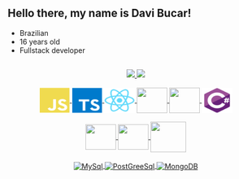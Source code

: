 ## Hello there, my name is Davi Bucar!

- Brazilian
- 16 years old
- Fullstack developer

##

<div align="center">
  <a href="https://github.com/DeiVid-12">
  <img height="180em" src="https://github-readme-stats.vercel.app/api?username=DeiVid-12&show_icons=true&theme=dark&include_all_commits=true&count_private=true"/>
    <img height="180em" src="https://github-readme-stats.vercel.app/api/top-langs/?username=DeiVid-12&layout=compact&langs_count=7&theme=dark"/>
</div>
  
<div align="center" style="display: inline_block;"><br>
    <img align="center" alt="Js" height="50" width="60" src="https://raw.githubusercontent.com/devicons/devicon/master/icons/javascript/javascript-plain.svg">
    <img align="center" alt="Ts" height="50" width="60" src="https://raw.githubusercontent.com/devicons/devicon/master/icons/typescript/typescript-plain.svg">
    <img align="center" alt="React" height="50" width="60" src="https://raw.githubusercontent.com/devicons/devicon/master/icons/react/react-original.svg">
    <img align="center" height="50" width="60" src="https://cdn.jsdelivr.net/gh/devicons/devicon/icons/angularjs/angularjs-original.svg" />
    <img  align="center"height="50" width="60" src="https://cdn.jsdelivr.net/gh/devicons/devicon/icons/nodejs/nodejs-original.svg" />
    <img align="center" alt="Csharp" height="50" width="60" src="https://raw.githubusercontent.com/devicons/devicon/master/icons/csharp/csharp-original.svg">
  </div>
  
  <div align="center" style="display: inline_block"><br>
  <img align="center"height="50" width="60" src="https://cdn.jsdelivr.net/gh/devicons/devicon/icons/dotnetcore/dotnetcore-original.svg" />
    <img  align="center"height="50" width="60" src="https://cdn.jsdelivr.net/gh/devicons/devicon/icons/azure/azure-original.svg" />
    <img align="center"height="60" width="70" src="https://cdn.jsdelivr.net/gh/devicons/devicon/icons/docker/docker-original.svg" />
  </div>

   <div align="center" style="display: inline_block"><br>
  <img align="center" alt="MySql" height="50" width="60" src="https://cdn.jsdelivr.net/gh/devicons/devicon/icons/mysql/mysql-original.svg">
  <img align="center" alt="PostGreeSql" height="50" width="60" src="https://cdn.jsdelivr.net/gh/devicons/devicon/icons/postgresql/postgresql-original.svg">
  <img align="center" alt="MongoDB" height="50" width="60" src="https://cdn.jsdelivr.net/gh/devicons/devicon/icons/mongodb/mongodb-original.svg">
</div>
  
  ##
  
  
